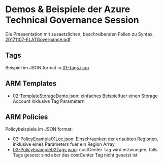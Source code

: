 # Demos & Beispiele der Azure Technical Governance Session

Die Praesentation mit zusaetzlichen, beschreibenden Folien zu Syntax. [20171107-ELATGovernance.pdf](20171107-ELATGovernance.pdf)

## Tags

Beispiel im JSON format in [01-Tags.json](01-Tags.json)

## ARM Templates

- [02-TemplateStorageDemo.json](02-TemplateStorageDemo.json): einfaches Beispielfuer einen Storage Account inklusive Tag Parametern

## ARM Policies

Policybeispiele im JSON format:

- [03-PolicyExample01Loc.json](03-PolicyExample01Loc.json): Einschraenken der erlaubten Regionen, inklusive eines Parameters fuer ein Region Array
- [03-PolicyExample02Tags.json](03-PolicyExample02Tags.json): costCenter Tag wird erzwungen, falls Tags gesetzt sind aber das costCenter  Tag nicht gesetzt ist
